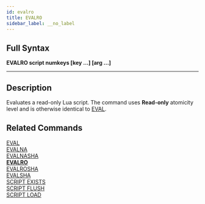 ```yaml
---
id: evalro
title: EVALRO
sidebar_label: __no_label
---
```


## Full Syntax

**EVALRO  script numkeys [key ...] [arg ...]**

---

## Description

Evaluates a read-only Lua script. The command uses **Read-only** atomicity level and is otherwise identical to [EVAL](../commands/eval.md).

## Related Commands

[EVAL](../commands/eval.md)<br>
[EVALNA](../commands/evalna.md)<br>
[EVALNASHA](../commands/evalnasha.md)<br>
**[EVALRO](../commands/evalro.md)**<br>
[EVALROSHA](../commands/evalrosha.md)<br>
[EVALSHA](../commands/evalsha.md)<br>
[SCRIPT EXISTS](../commands/script-exists.md)<br>
[SCRIPT FLUSH](../commands/script-flush.md)<br>
[SCRIPT LOAD](../commands/script-load.md)<br>